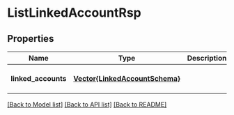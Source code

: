 # ListLinkedAccountRsp


## Properties
Name | Type | Description | Notes
------------ | ------------- | ------------- | -------------
**linked_accounts** | [**Vector{LinkedAccountSchema}**](LinkedAccountSchema.md) |  | [default to nothing]


[[Back to Model list]](../README.md#models) [[Back to API list]](../README.md#api-endpoints) [[Back to README]](../README.md)


